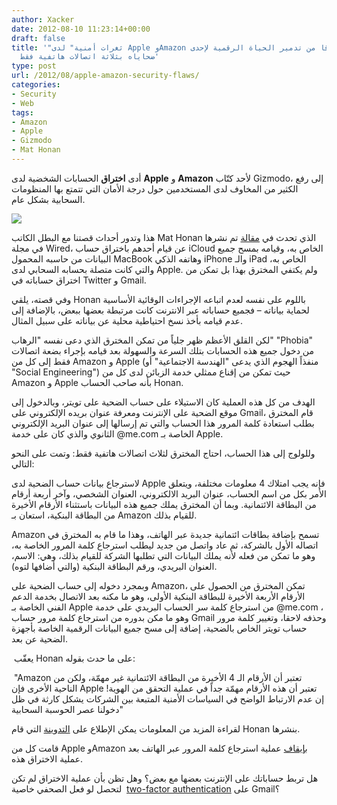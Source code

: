 ```yaml
---
author: Xacker
date: 2012-08-10 11:23:14+00:00
draft: false
title: '"ثغرات أمنية" لدى Apple وAmazon مكنت مخترقا من تدمير الحياة الرقمية لإحدى
  ضحاياه بثلاثة اتصالات هاتفية فقط'
type: post
url: /2012/08/apple-amazon-security-flaws/
categories:
- Security
- Web
tags:
- Amazon
- Apple
- Gizmodo
- Mat Honan
---
```


أدى **اختراق** الحسابات الشخضية لدى **Apple** و **Amazon** لأحد كتّاب Gizmodo، إلى رفع الكثير من المخاوف لدى المستخدمين حول درجة الأمان التي تتمتع بها المنظومات السحابية بشكل عام.




[![](http://www.it-scoop.com/wp-content/uploads/2012/08/hacker.jpg)
](http://www.it-scoop.com/wp-content/uploads/2012/08/hacker.jpg)




هذا وتدور أحداث قصتنا مع البطل الكاتب Mat Honan الذي تحدث في [مقالة](http://www.wired.com/gadgetlab/2012/08/apple-amazon-mat-honan-hacking/) تم نشرها في مجلة Wired، عن قيام أحدهم باختراق حساب iCloud الخاص به، وقيامه بمسح جميع البيانات من حاسبه المحمول MacBook وهاتفه الذكي iPhone والـ iPad الخاص به، والتي كانت متصلة بحسابه السحابي لدى Apple. ولم يكتفي المخترق بهذا بل تمكن من اختراق حساباته في Twitter و Gmail.




وفي قصته، يلقي Honan باللوم على نفسه لعدم اتباعه الإجراءات الوقائية الأساسية لحماية بياناته – فجميع حساباته عبر الانترنت كانت مرتبطة بعضها ببعض، بالإضافة إلى عدم قيامه بأخذ نسخ احتياطية محلية عن بياناته على سبيل المثال.




لكن القلق الأعظم ظهر جلياً من تمكن المخترق الذي دعى نفسه "الرهاب" "Phobia" من دخول جميع هذه الحسابات بتلك السرعة والسهولة بعد قيامه بإجراء بضعة اتصالات فقط إلى كل من Amazon و Apple (منفذاً الهجوم الذي يدعى "الهندسة الاجتماعية" أو "Social Engineering") حيث تمكن من إقناع ممثلي خدمة الزبائن لدى كل من Amazon و Apple بأنه صاحب الحساب Honan.




الهدف من كل هذه العملية كان الاستيلاء على حساب الضحية على تويتر، وبالدخول إلى موقع الضحية على الإنترنت ومعرفة عنوان بريده الإلكتروني على Gmail، قام المخترق بطلب استعادة كلمة المرور هذا الحساب والتي تم إرسالها إلى عنوان البريد الإلكتروني الثانوي والذي كان على خدمة @me.com الخاصة بـ Apple.




وللولوج إلى هذا الحساب، احتاج المخترق لثلاث اتصالات هاتفية فقط: وتمت على النحو التالي:




لاسترجاع بيانات حساب الضحية لدى Apple فإنه يجب امتلاك 4 معلومات مختلفة، ويتعلق الأمر بكل من اسم الحساب، عنوان البريد الالكتروني، العنوان الشخصي، وآخر أربعة أرقام من البطاقة الائتمانية. وبما أن المخترق يملك جميع هذه البيانات باستثناء الأرقام الأخيرة من البطاقة البنكية، استعان بـ Amazon للقيام بذلك.




Amazon تسمح بإضافة بطاقات ائتمانية جديدة عبر الهاتف، وهذا ما قام به المخترق في اتصاله الأول بالشركة، ثم عاد واتصل من جديد ليطلب استرجاع كلمة المرور الخاصة به، وهو ما تمكن من فعله لأنه يملك البيانات التي تطلبها الشركة للقيام بذلك، وهي: الاسم، العنوان البريدي، ورقم البطاقة البنكية (والتي أضافها لتوه).




وبمجرد دخوله إلى حساب الضحية على Amazon، تمكن المخترق من الحصول على الأرقام الأربعة الأخيرة للبطاقة البنكية الأولى، وهو ما مكنه بعد الاتصال بخدمة الدعم الفني الخاصة بـ Apple من استرجاع كلمة سر الحساب البريدي على خدمة @me.com ، وهو ما مكن بدوره من استرجاع كلمة مرور حساب Gmail وحذفه لاحقا، وتغيير كلمة مرور حساب تويتر الخاص بالضحية، إضافة إلى مسح جميع البيانات الرقمية الخاصة بأجهزة الضحية عن بعد.




 يعقّب Honan على ما حدث بقوله:




 "Amazon تعتبر أن الأرقام الـ 4 الأخيرة من البطاقة الائتمانية غير مهمّة، ولكن من الناحية الأخرى فإن Apple تعتبر أن هذه الأرقام مهمّة جداً في عملية التحقق من الهوية! إن عدم الارتباط الواضح في السياسات الأمنية المتبعة بين الشركات يشكل كارثة في ظل دخولنا عصر الحوسبة السحابية"




لقراءة المزيد من المعلومات يمكن الإطلاع على [التدوينة](http://www.emptyage.com/post/28679875595/yes-i-was-hacked-hard) التي قام Honan بنشرها.




قامت كل من Apple وAmazon [بإيقاف](http://www.guardian.co.uk/technology/blog/2012/aug/08/apple-amazon-patch-security?newsfeed=true) عملية استرجاع كلمة المرور عبر الهاتف بعد عملية الاختراق هذه.




هل تربط حساباتك على الإنترنت بعضها مع بعض؟ وهل تظن بأن عملية الاختراق لم تكن لتحصل لو فعل الصحفي خاصية  [two-factor authentication](http://www.mattcutts.com/blog/google-two-step-authentication/) على Gmail؟
